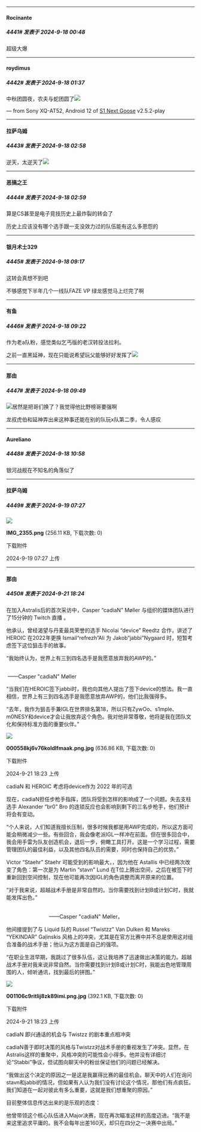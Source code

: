 ﻿
*****

####  Rocinante  
##### 4441#       发表于 2024-9-18 00:48

超级大爆


*****

####  roydimus  
##### 4442#       发表于 2024-9-18 01:37

中秋团圆夜，农夫与蛇团圆了<img src="https://static.saraba1st.com/image/smiley/face2017/066.png" referrerpolicy="no-referrer">

— from Sony XQ-AT52, Android 12 of [S1 Next Goose](https://pan.baidu.com/s/1mi43uRm) v2.5.2-play


*****

####  拉萨乌姆  
##### 4443#       发表于 2024-9-18 02:58

逆天，太逆天了<img src="https://static.saraba1st.com/image/smiley/face/133.gif" referrerpolicy="no-referrer">

*****

####  恶搞之王  
##### 4444#       发表于 2024-9-18 02:59

算是CS甚至是电子竞技历史上最炸裂的转会了

历史上应该没有哪个选手跟一支没效力过的队伍能有这么多恩怨的


*****

####  银月术士329  
##### 4445#       发表于 2024-9-18 09:17

这转会真想不到吧 

不够感觉下半年几个一线队FAZE VP 绿龙感觉马上烂完了啊


*****

####  有鱼  
##### 4446#       发表于 2024-9-18 09:22

作为老a队粉，感觉类似乞丐版的老汉转投法拉利。

之前一直黑延神，现在只能说希望玩父能够好好发挥了<img src="https://static.saraba1st.com/image/smiley/face2017/067.png" referrerpolicy="no-referrer">


*****

####  那由  
##### 4447#       发表于 2024-9-18 09:49

<img src="https://static.saraba1st.com/image/smiley/face2017/009.gif" referrerpolicy="no-referrer">居然是把哥们换了？我觉得他比野榜哥要强啊

龙叔虎伯和延神弄出来这种事还能在别的队玩x队第二季，令人感叹


*****

####  Aureliano  
##### 4448#       发表于 2024-9-18 10:58

银河战舰在不知名的角落似了


*****

####  拉萨乌姆  
##### 4449#       发表于 2024-9-19 07:27

<img src="https://img.saraba1st.com/forum/202409/19/072724z25202eezw5gk1b8.png" referrerpolicy="no-referrer">

<strong>IMG_2355.png</strong> (256.11 KB, 下载次数: 0)

下载附件

2024-9-19 07:27 上传


*****

####  那由  
##### 4450#       发表于 2024-9-21 18:24

在加入Astralis后的首次采访中，Casper “cadiaN” Møller 与组织的媒体团队进行了15分钟的 Twitch 直播 。

他承认，曾经渴望与丹麦最具荣誉的选手 Nicolai “device” Reedtz 合作，讲述了 HEROIC 在2022年更换 Ismail“refrezh”Ali 为 Jakob“jabbi”Nygaard 时，短暂考虑签下这位狙击手的故事。

“我始终认为，世界上有三到四名选手是我愿意放弃我的AWP的。”

                                                                                                                           ——Casper "cadiaN" Møller

“当我们在HEROIC签下jabbi时，我也向其他人提出了签下device的想法。我一直相信，世界上有三到四名选手是我愿意放弃AWP的，他们比我强得多。

“去年，我作为狙击手兼IGL在世界排名第18，所以只有ZywOo、s1mple、m0NESY和device才会让我放弃这个角色。我对他非常尊敬，他将是我在团队文化和保持标准方面的重要伙伴。”

<img src="https://img.saraba1st.com/forum/202409/21/182325she9vthbatbhrs3a.jpg" referrerpolicy="no-referrer">

<strong>000558kj6v76koldlfmaak.png.jpg</strong> (636.86 KB, 下载次数: 0)

下载附件

2024-9-21 18:23 上传

cadiaN 和 HEROIC 考虑将device作为 2022 年的可选

现在，cadiaN担任步枪手指挥，团队将受到怎样的影响成了一个问题。失去支柱选手 Alexander “br0” Bro 的连锁反应也会影响到剩下的三名步枪手，他们预计将会有变动。

“个人来说，人们知道我擅长压制，很多时候我都是用AWP完成的，所以这方面可能会稍微减少一些。有些回合，我会像老派IGL一样冲在前面。但在很多回合中，我会用手雷为队友创造机会，退后一步，俯瞰工具打开。这是一个学习过程，需要管理团队的最佳利益，以及其他四名队员的需要，同时也保持自己的优势。”

Victor “Staehr” Staehr 可能受到的影响最大，，因为他在 Astallis 中已经两次改变了角色：第一次是为 Martin “stavn” Lund 在T位上腾出空间，之后在被签下时重新回到空间控制，现在他可能再次因IGL的角色调整而离开原来的位置。

“对于我来说，超越战术手册是非常自然的。当你需要找到计划B或计划C时，我就能发挥出色。”

                                                                                                                                                             ——Casper "cadiaN" Møller。

他间接提到了与 Liquid 队的 Russel “Twistzz” Van Dulken 和 Mareks “YEKINDAR” Gaļinskis 风格上的冲突，尤其是在官方比赛中并不总是使用这对组合准备的战术手册；他认为这方面是自己的强项。

“在职业生涯早期，我跳过了很多队伍，这让我培养了迅速做出决策的能力。超越战术手册对我来说非常自然。当你需要找到计划B或计划C时，我能出色地管理周围的人，倾听通讯，找到最后的拼图。”

<img src="https://img.saraba1st.com/forum/202409/21/182325lyo2y7y72e2yy59b.jpg" referrerpolicy="no-referrer">

<strong>001106c9ritlij8zk89imi.png.jpg</strong> (392.1 KB, 下载次数: 0)

下载附件

2024-9-21 18:23 上传

cadiaN 即兴通话的机会与 Twistzz 的剧本重点相冲突

cadiaN善于即时决策的风格与Twistzz对战术手册的重视发生了冲突。显然，在Astralis这样的重聚中，风格冲突的可能性会小得多。他并没有详细讨论“Stabbi”争议，但试图向聊天中的粉丝保证他们的问题已经解决。

“我做出这个决定的原因之一是这是我赢得比赛的最佳机会。聊天中的人们在询问stavn和jabbi的情况，但如果有人认为我们没有讨论这个情况，那他们有点疯狂。我们知道在一起对彼此有多么重要，这就是我们想重聚的原因。”

目前整体信息传达出来的是乐观的态度：

他曾带领这个核心队伍进入Major决赛，现在再次瞄准这样的高度迈进。“我不是来这里追求平庸的。我不会每年出差160天，却只在四分之一决赛中出局。”

